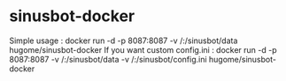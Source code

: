 # sinusbot-docker
Simple usage :
docker run -d -p 8087:8087 -v /<yourdatafile>:/sinusbot/data hugome/sinusbot-docker
If you want custom config.ini :
docker run -d -p 8087:8087 -v /<yourdatafile>:/sinusbot/data -v /<yourconfigini>:/sinusbot/config.ini hugome/sinusbot-docker
